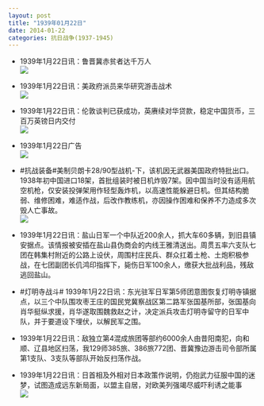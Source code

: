 ```yaml
---
layout: post
title: "1939年01月22日"
date: 2014-01-22
categories: 抗日战争(1937-1945)
---
```


<meta name="referrer" content="no-referrer" />

- 1939年1月22日讯：鲁晋冀赤贫者达千万人 <br/><img src="https://ww2.sinaimg.cn/large/aca367d8jw1ecso1rmrdnj209807jq42.jpg" />

- 1939年1月22日讯：美政府派员来华研究游击战术 <br/><img src="https://ww2.sinaimg.cn/large/aca367d8jw1ecsmbas9ahj20a206yq47.jpg" />

- 1939年1月22日讯：伦敦谈判已获成功，英赓续对华贷款，稳定中国货币，三百万英镑日内交付 <br/><img src="https://ww3.sinaimg.cn/large/aca367d8jw1ecsbwr4yduj20ai0kktdj.jpg" />

- 1939年1月22日广告 <br/><img src="https://ww1.sinaimg.cn/large/aca367d8jw1ecs6pla780j20cf0afac3.jpg" />

- #抗战装备#美制贝朗卡28/90型战机-下，该机因无武器美国政府特批出口。1938年初中国进口18架，首批组装时被日机炸毁7架。因中国当时没有适用航空机枪，仅安装投弹架用作轻型轰炸机，以高速性能躲避日机。但其结构脆弱、维修困难，难适作战，后改作教练机，亦因操作困难和保养不力造成多次毁人亡事故。 <br/><img src="https://ww2.sinaimg.cn/large/aca367d8jw1ecs4yz8q7qj20bj0sx78c.jpg" />

- 1939年1月22日讯：盐山日军一个中队近200余人，抓大车60多辆，到旧县镇安据点。该情报被安插在盐山县伪商会的内线王雅清送出。周贯五率六支队七团在韩集村附近的公路上设伏，周围村庄民兵、群众扛着土枪、土炮积极参战，在七团副团长仉鸿印指挥下，毙伤日军100余人，缴获大批战利品，残敌逃回盐山。 

- #灯明寺战斗# 1939年1月22日讯：东光驻军日军第5师团意图恢复灯明寺镇据点，以三个中队围攻枣王庄的国民党冀察战区第二路军张国基所部，张国基向肖华挺纵求援，肖华遂取围魏救赵之计，决定派兵攻击灯明寺留守的日军中队，并于要道设下埋伏，以解民军之围。 

- 1939年1月22日讯：敌独立第4混成旅团等部约6000余人由昔阳南犯，向和顺、辽县地区扫荡，我129师385旅、386旅772团、晋冀豫边游击司令部所属第1支队、3支队等部队开始反扫荡作战。 

- 1939年1月22日讯：日首相及外相对日本政策作说明，仍抱武力征服中国的迷梦，试图造成远东新局面，以盟主自居，对欧美列强竭尽威吓利诱之能事 <br/><img src="https://ww3.sinaimg.cn/large/aca367d8jw1ecry1663fxj208b198aju.jpg" />


